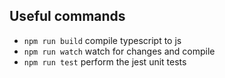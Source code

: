 ## Useful commands

- `npm run build` compile typescript to js
- `npm run watch` watch for changes and compile
- `npm run test` perform the jest unit tests
